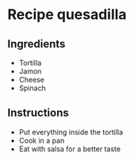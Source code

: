 # Recipe quesadilla

## Ingredients

- Tortilla
- Jamon
- Cheese
- Spinach


## Instructions

- Put everything inside the tortilla
- Cook in a pan
- Eat with salsa for a better taste
